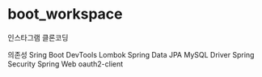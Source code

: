 # boot_workspace
 인스타그램 클론코딩

의존성
Sring Boot DevTools
Lombok
Spring Data JPA
MySQL Driver
Spring Security
Spring Web
oauth2-client
 
